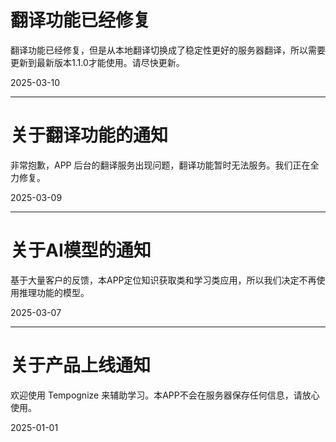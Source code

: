 # 翻译功能已经修复

翻译功能已经修复，但是从本地翻译切换成了稳定性更好的服务器翻译，所以需要更新到最新版本1.1.0才能使用。请尽快更新。

2025-03-10

---
# 关于翻译功能的通知

非常抱歉，APP 后台的翻译服务出现问题，翻译功能暂时无法服务。我们正在全力修复。

2025-03-09

---
# 关于AI模型的通知

基于大量客户的反馈，本APP定位知识获取类和学习类应用，所以我们决定不再使用推理功能的模型。

2025-03-07

---
# 关于产品上线通知

欢迎使用 Tempognize 来辅助学习。本APP不会在服务器保存任何信息，请放心使用。

2025-01-01
